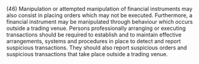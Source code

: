 (46) Manipulation or attempted manipulation of financial instruments may also consist in placing orders which may not be executed. Furthermore, a financial instrument may be manipulated through behaviour which occurs outside a trading venue. Persons professionally arranging or executing transactions should be required to establish and to maintain effective arrangements, systems and procedures in place to detect and report suspicious transactions. They should also report suspicious orders and suspicious transactions that take place outside a trading venue.